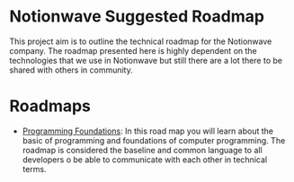 # Notionwave Suggested Roadmap
This project aim is to outline the technical roadmap for the Notionwave company. The roadmap presented here is highly dependent on the technologies that we use in Notionwave but still there are a lot there to be shared with others in community. 

# Roadmaps 
- [Programming Foundations](./Programming%20Foundations/): In this road map you will learn about the basic of programming and foundations of computer programming. The roadmap is considered the baseline and common language to all developers o be able to communicate with each other in technical terms. 